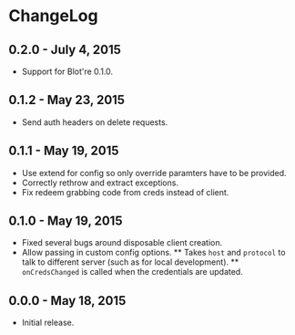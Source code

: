 # ChangeLog #

## 0.2.0 - July 4, 2015
* Support for Blot're 0.1.0.

## 0.1.2 - May 23, 2015
* Send auth headers on delete requests.

## 0.1.1 - May 19, 2015
* Use extend for config so only override paramters have to be provided.
* Correctly rethrow and extract exceptions.
* Fix redeem grabbing code from creds instead of client.

## 0.1.0 - May 19, 2015
* Fixed several bugs around disposable client creation.
* Allow passing in custom config options.
** Takes `host` and `protocol` to talk to different server (such as for local development).
** `onCredsChanged` is called when the credentials are updated.

## 0.0.0 - May 18, 2015
* Initial release.